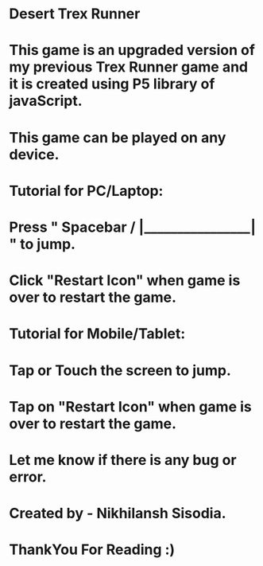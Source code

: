 # Desert Trex Runner
# This game is an upgraded version of my previous Trex Runner game and it is created using P5 library of javaScript.
# This game can be played on any device.
#
# Tutorial for PC/Laptop:
# Press " Spacebar / |________________| " to jump.
# Click "Restart Icon" when game is over to restart the game.
#
# Tutorial for Mobile/Tablet:
# Tap or Touch the screen to jump.
# Tap on "Restart Icon" when game is over to restart the game.
#   
# Let me know if there is any bug or error.
# Created by - Nikhilansh Sisodia.
# ThankYou For Reading :)
